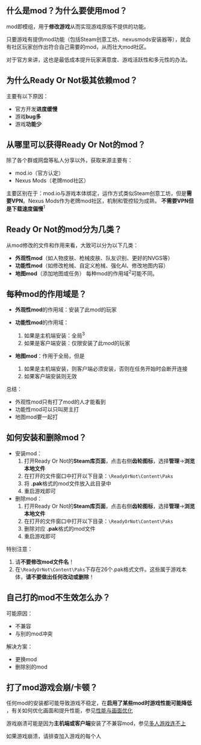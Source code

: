 ## 什么是mod？为什么要使用mod？

mod即模组，用于**修改游戏**从而实现游戏原版不提供的功能。

只要游戏有提供mod功能（包括Steam创意工坊、nexusmods安装器等），就会有社区玩家创作出符合自己需要的mod，从而壮大mod社区。

对于官方来讲，这也是最低成本提升玩家满意度、游戏活跃性和多元性的办法。

## 为什么Ready Or Not极其依赖mod？

主要有以下原因：

* 官方开发**进度缓慢**
* 游戏**bug多**
* 游戏**功能少**

## 从哪里可以获得Ready Or Not的mod？

除了各个群或网盘等私人分享以外，获取来源主要有：

* mod.io（官方认定）
* Nexus Mods（老牌mod社区）

主要区别在于：mod.io与游戏本体绑定，运作方式类似Steam创意工坊，但是**需要VРN**。Nexus Mods作为老牌mod社区，机制和管控较为成熟，
**不需要VРN但是下载速度偏慢**<sup>1</sup>

## Ready Or Not的mod分为几类？

从mod修改的文件和作用来看，大致可以分为以下几类：

* **外观性mod**（如人物皮肤、枪械皮肤、队友识别、更好的NVGS等）
* **功能性mod**（如修改枪械、自定义枪械、强化AI、修改地图内容）
* **地图mod**（添加地图或任务）
  每种mod的作用域<sup>2</sup>可能不同。

## 每种mod的作用域是？

* **外观性mod**的作用域：安装了此mod的玩家
* **功能性mod**的作用域：
    1. 如果是主机端安装：全局<sup>3</sup>
    2. 如果是客户端安装：仅限安装了此mod的玩家

* **地图mod**：作用于全局，但是
    1. 如果是主机端安装，则客户端必须安装，否则在任务开始时会断开连接
    2. 如果客户端安装则无效

总结：

* 外观性mod只有打了mod的人才能看到
* 功能性mod可以只叫房主打
* 地图mod要一起打

## 如何安装和删除mod？

* 安装mod：
    1. 打开Ready Or Not的**Steam库页面**，点击右侧**齿轮图标**，选择**管理**->**浏览本地文件**
    2. 在打开的文件窗口中打开以下目录：`\ReadyOrNot\Content\Paks`
    3. 将 **.pak**格式的mod文件放入此目录中
    4. 重启游戏即可
* 删除mod：
    1. 打开Ready Or Not的**Steam库页面**，点击右侧**齿轮图标**，选择**管理**->**浏览本地文件**
    2. 在打开的文件窗口中打开以下目录：`\ReadyOrNot\Content\Paks`
    3. 删除对应 **.pak**格式的mod文件
    4. 重启游戏即可

特别注意：

1. 请**不要修改mod文件名**！
2. 在`\ReadyOrNot\Content\Paks`下存在26个.pak格式文件。这些属于游戏本体，**请不要做出任何改动或删除**！

## 自己打的mod不生效怎么办？

可能原因：

* 不兼容
* 与别的mod冲突

解决方案：

* 更换mod
* 删除别的mod

## 打了mod游戏会崩/卡顿？

任何mod的安装都可能导致游戏不稳定，在**启用了某些mod时游戏性能可能降低**
，有关如何优化画面和提升性能，参见[性能与画面优化](6%20-%20性能与画面优化.md)

游戏崩溃可能是因为**主机端或客户端**安装了不兼容mod，参见[多人游戏连不上](4%20-%20多人游戏与网络.md)

如果游戏崩溃，请排查加入游戏的每个人
